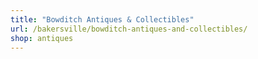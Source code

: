 ```yaml
---
title: "Bowditch Antiques & Collectibles"
url: /bakersville/bowditch-antiques-and-collectibles/
shop: antiques
---
```

